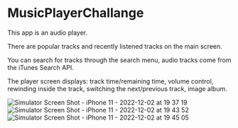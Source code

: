 # MusicPlayerChallange

This app is an audio player.

There are popular tracks and recently listened tracks on the main screen.

You can search for tracks through the search menu, audio tracks come from the iTunes Search API.

The player screen displays: track time/remaining time, volume control, rewinding inside the track, switching the next/previous track, image album.

![Simulator Screen Shot - iPhone 11 - 2022-12-02 at 19 37 19](https://user-images.githubusercontent.com/106093762/205363850-1a639280-8c6a-46fc-97a8-75d829c22d25.png)
![Simulator Screen Shot - iPhone 11 - 2022-12-02 at 19 43 52](https://user-images.githubusercontent.com/106093762/205363856-d3cfc29f-1c8f-4c65-b722-ffebea4f8d0c.png)
![Simulator Screen Shot - iPhone 11 - 2022-12-02 at 19 45 05](https://user-images.githubusercontent.com/106093762/205363859-ba2d7cfb-8f20-4894-9bfd-7c12a4749ca4.png)
